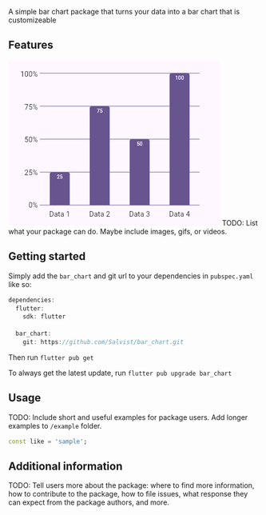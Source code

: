 <!--
This README describes the package. If you publish this package to pub.dev,
this README's contents appear on the landing page for your package.

For information about how to write a good package README, see the guide for
[writing package pages](https://dart.dev/guides/libraries/writing-package-pages).

For general information about developing packages, see the Dart guide for
[creating packages](https://dart.dev/guides/libraries/create-library-packages)
and the Flutter guide for
[developing packages and plugins](https://flutter.dev/developing-packages).
-->

A simple bar chart package that turns your data into a bar chart that is customizeable

## Features
![img.png](img.png)
TODO: List what your package can do. Maybe include images, gifs, or videos.

## Getting started

Simply add the `bar_chart` and git url to your dependencies in `pubspec.yaml` like so:

```dart
dependencies:
  flutter:
    sdk: flutter

  bar_chart:
    git: https://github.com/Salvist/bar_chart.git
```

Then run `flutter pub get`

To always get the latest update, run `flutter pub upgrade bar_chart`

## Usage

TODO: Include short and useful examples for package users. Add longer examples
to `/example` folder.

```dart
const like = 'sample';
```

## Additional information

TODO: Tell users more about the package: where to find more information, how to
contribute to the package, how to file issues, what response they can expect
from the package authors, and more.
